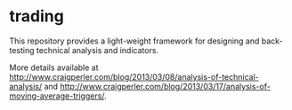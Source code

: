trading
=======
This repository provides a light-weight framework for designing and back-testing technical analysis and indicators.  

More details available at http://www.craigperler.com/blog/2013/03/08/analysis-of-technical-analysis/ and http://www.craigperler.com/blog/2013/03/17/analysis-of-moving-average-triggers/.
